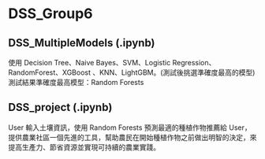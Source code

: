 # DSS_Group6
## DSS_MultipleModels (.ipynb)
使用 Decision Tree、Naive Bayes、SVM、Logistic Regression、RandomForest、XGBoost 、KNN、LightGBM。(測試後挑選準確度最高的模型)<br>
測試結果準確度最高模型：Random Forests
## DSS_project (.ipynb)
User 輸入土壤資訊，使用 Random Forests 預測最適的種植作物推薦給 User，提供農業社區一個先進的工具，幫助農民在開始種植作物之前做出明智的決定，來提高生產力、節省資源並實現可持續的農業實踐。
